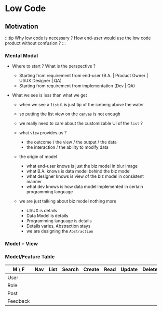 # Low Code

## Motivation

:::tip
Why low code is necessary ? How end-user would use the low code product without confusion ?
:::

### Mental Modal

- Where to start ? What is the perspective ?

  - Starting from requirement from end-user (B.A. | Product Owner | UI/UX Designer | QA)
  - Starting from requirement from implementation (Dev | QA)

- What we see is less than what we get

  - when we see a `list` it is just tip of the iceberg above the water
  - so putting the list view on the `canvas` is not enough
  - we really need to care about the customizable UI of the `list` ?
  - what `view` provides us ?
    - the outcome / the view / the output / the data
    - the interaction / the ability to modify data
  - the origin of model

    - what end-user knows is just the biz model in blur image
    - what B.A. knows is data model behind the biz model
    - what designer knows is view of the biz model in consistent manner
    - what dev knows is how data model implemented in certain programming language

  - we are just talking about biz model nothing more
    - UI/UX is details
    - Data Model is details
    - Programming language is details
    - Details varies, Abstraction stays
    - we are designing the `Abstraction`

### Model + View

### Model/Feature Table

| M \ F    | Nav | List | Search | Create | Read | Update | Delete |
| -------- | --: | ---: | -----: | -----: | ---: | -----: | ------ |
| User     |     |      |        |        |      |        |        |
| Role     |     |      |        |        |      |        |        |
| Post     |     |      |        |        |      |        |        |
| Feedback |     |      |        |        |      |        |        |
